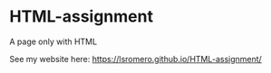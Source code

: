 # HTML-assignment
A page only with HTML

See my website here:  https://lsromero.github.io/HTML-assignment/
